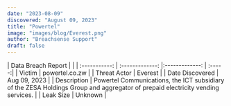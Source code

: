 ```yaml
---
date: "2023-08-09"
discovered: "August 09, 2023"
title: "Powertel"
image: "images/blog/Everest.png"
author: "Breachsense Support"
draft: false
---
```


| Data Breach Report           |              | 
| :-----------: | :-------------:     |:-------------:    | :-----:|
| Victim      | powertel.co.zw      | 
| Threat Actor      |  Everest      | 
| Date Discovered      | Aug 09, 2023      | 
| Description      | Powertel Communications, the ICT subsidiary of the ZESA Holdings Group and aggregator of prepaid electricity vending services.      | 
| Leak Size      | Unknown      | 

